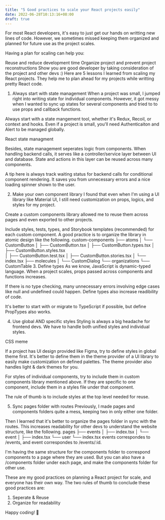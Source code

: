 ```yaml
---
title: "5 Good practices to scale your React projects easily"
date: 2022-06-28T10:13:16+08:00
draft: true
---
```


For most React developers, it's easy to just get our hands on writting new lines of code. However, we sometimes missed keeping them organized and planned for future use as the project scales.

Having a plan for scaling can help you:

Reuse and reduce development time
Organize project and prevent project reconstructions
Show you are good developer by taking consideration of the project and other devs :)
Here are 5 lessons I learned from scaling my React projects. They help me to plan ahead for my projects while writting pretty React code.

1. Always start with state management
When a project was small, I jumped right into writing state for individual components. However, it got messy when I wanted to sync up states for several components and tried to to use props and callback functions.

Always start with a state mangement tool, whether it's Redux, Recoil, or context and hooks. Even if a project is small, you'll need Authenticaiton and Alert to be managed globally.

React state managment

Besides, state management seperates logic from components. When handling backend calls, it serves like a controller/service layer between UI and database. State and actions in this layer can be reused across many components.

A tip here is always track waiting status for backend calls for conditional component rendering. It saves you from unnecessary errors and a nice loading spinner shown to the user.

2. Make your own component library
I found that even when I'm using a UI library like Material UI, I still need customization on props, logics, and styles for my project.

Create a custom components library allowed me to reuse them across pages and even exported to other projects.

Include styles, tests, types, and Storybook templates (recommended) for each custom component. A good practice is to organize the library in atomic design like the following.
custom-components
├── atoms
│   └── CustomButton
│       ├── CustomButton.tsx
│       ├── CustomButton.types.tsx
│       ├── CustomButton.styles.tsx  
│       ├── CustomButton.test.tsx
│       ├── CustomButton.stories.tsx
│       └── index.tsx
├── molecules
│   └── CustomDialog
└── organizations
    └── CustomTable
3. Define types
As we know, JavaScript is dynamic-typed language. When a project scales, props passed across components and functions increases.

If there is no type checking, many unnecessary errors involving edge cases like null and undefined could happen. Define types also increase readibility of code.

It's better to start with or migrate to TypeScript if possible, but define PropTypes also works.

4. Use global AND specific styles
Styling is always a big headache for frontend devs. We have to handle both unified styles and individual styles.

CSS meme

If a project has UI design provided like Figma, try to define styles in global theme first. It's better to define them in the theme provider of a UI library to easily make customization on defined palettes. The theme provider also handles light & dark themes for you.

For styles of individual components, try to include them in custom components library mentioned above. If they are specific to one component, include them in a styles file under that component.

The rule of thumb is to include styles at the top level needed for reuse.

5. Sync pages folder with routes
Previously, I made pages and components folders quite a mess, keeping two in only either one folder.

Then I learned that it's better to organize the pages folder in sync with the routes. This increases readability for other devs to understand the website structure, like the following.
pages
├── events
│   ├── index.tsx
│   └── event
│       ├── index.tsx
└── user
    └── index.tsx
events correspondes to /events, and event correspondes to /events/:id.

I'm having the same structure for the components folder to correspond components to a page where they are used. But you can also have a /components folder under each page, and make the components folder for other use.

These are my good practices on planning a React project for scale, and everyone has their own way. The two rules of thumb to conclude these good practices are:

1. Seperate & Reuse
2. Organize for readability

Happy coding! 🚀

